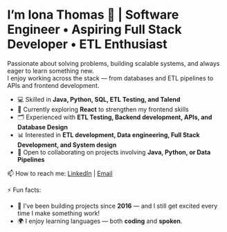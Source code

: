 # I’m Iona Thomas 👋 | Software Engineer • Aspiring Full Stack Developer • ETL Enthusiast  

Passionate about solving problems, building scalable systems, and always eager to learn something new.  
I enjoy working across the stack — from databases and ETL pipelines to APIs and frontend development.  

- 💻 Skilled in **Java, Python, SQL, ETL Testing, and Talend**  
- 🚀 Currently exploring **React** to strengthen my frontend skills
- 🗂 Experienced with **ETL Testing, Backend development, APIs, and Database Design**  
- 📊 Interested in **ETL development, Data engineering, Full Stack Development, and System design**  
- 🤝 Open to collaborating on projects involving **Java, Python, or Data Pipelines**  

📫 How to reach me: [LinkedIn](https://www.linkedin.com/in/thomas-iona/) | [Email](mailto:ionarachelthomas@gmail.com)  

⚡ Fun facts:  
- 🎉 I’ve been building projects since **2016** — and I still get excited every time I make something work!  
- 🌍 I enjoy learning languages — both **coding** and **spoken**.
